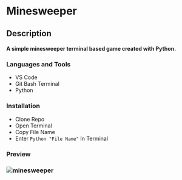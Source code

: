 # Minesweeper

<h2>Description<br><h4>A simple minesweeper terminal based game created with Python.
 
<h3 align="left">Languages and Tools</h3>

- VS Code
- Git Bash Terminal
- Python
 
 <h3 align="left"> Installation</h3>
  
  - Clone Repo
  - Open Terminal
  - Copy File Name
  - Enter `Python "File Name"` In Terminal
  
<h3> Preview <h3>

![minesweeper](https://user-images.githubusercontent.com/84366215/183142028-f6469d12-582f-42ef-8c7f-a975c4ddf4af.png)
